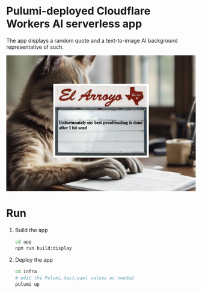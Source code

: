 # Pulumi-deployed Cloudflare Workers AI serverless app

The app displays a random quote and a text-to-image AI background representative of such.

![Screenshot](./docs/images/hero.png)

# Run

1. Build the app

    ```bash
    cd app
    npm run build:display
    ```

2. Deploy the app

    ```bash
    cd infra
    # edit the Pulumi.test.yaml values as needed
    pulumi up
    ```
